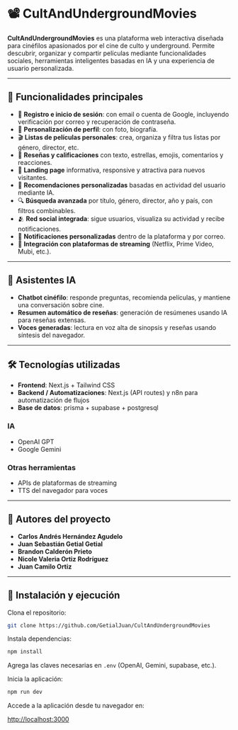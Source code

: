 # 📽️ CultAndUndergroundMovies

**CultAndUndergroundMovies** es una plataforma web interactiva diseñada para cinéfilos apasionados por el cine de culto y underground. Permite descubrir, organizar y compartir películas mediante funcionalidades sociales, herramientas inteligentes basadas en IA y una experiencia de usuario personalizada.

---

## 🧩 Funcionalidades principales

- 🔐 **Registro e inicio de sesión**: con email o cuenta de Google, incluyendo verificación por correo y recuperación de contraseña.
- 👤 **Personalización de perfil**: con foto, biografía.
- 🎬 **Listas de películas personales**: crea, organiza y filtra tus listas por género, director, etc.
- 🌟 **Reseñas y calificaciones** con texto, estrellas, emojis, comentarios y reacciones.
- 🎯 **Landing page** informativa, responsive y atractiva para nuevos visitantes.
- 🧠 **Recomendaciones personalizadas** basadas en actividad del usuario mediante IA.
- 🔍 **Búsqueda avanzada** por título, género, director, año y país, con filtros combinables.
- 🫂 **Red social integrada**: sigue usuarios, visualiza su actividad y recibe notificaciones.
- 🔔 **Notificaciones personalizadas** dentro de la plataforma y por correo.
- 📡 **Integración con plataformas de streaming** (Netflix, Prime Video, Mubi, etc.).

---

## 🤖 Asistentes IA

- **Chatbot cinéfilo**: responde preguntas, recomienda películas, y mantiene una conversación sobre cine.
- **Resumen automático de reseñas**: generación de resúmenes usando IA para reseñas extensas.
- **Voces generadas**: lectura en voz alta de sinopsis y reseñas usando síntesis del navegador.

---

## 🛠️ Tecnologías utilizadas

- **Frontend**: Next.js + Tailwind CSS
- **Backend / Automatizaciones**: Next.js (API routes) y n8n para automatización de flujos
- **Base de datos**: prisma + supabase + postgresql 

### IA
- OpenAI GPT
- Google Gemini

### Otras herramientas
- APIs de plataformas de streaming
- TTS del navegador para voces

---

## 👥 Autores del proyecto

- **Carlos Andrés Hernández Agudelo** 
- **Juan Sebastián Getial Getial** 
- **Brandon Calderón Prieto**  
- **Nicole Valeria Ortiz Rodríguez**   
- **Juan Camilo Ortiz** 

---

## 🚀 Instalación y ejecución

Clona el repositorio:

```bash
git clone https://github.com/GetialJuan/CultAndUndergroundMovies
```

Instala dependencias:

```bash
npm install
```

Agrega las claves necesarias en `.env` (OpenAI, Gemini, supabase, etc.).

Inicia la aplicación:

```bash
npm run dev
```

Accede a la aplicación desde tu navegador en:

[http://localhost:3000](http://localhost:3000)
```


